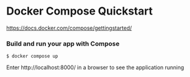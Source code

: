 # Docker Compose Quickstart
https://docs.docker.com/compose/gettingstarted/


### Build and run your app with Compose
```
$ docker compose up
```
Enter http://localhost:8000/ in a browser to see the application running